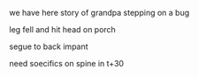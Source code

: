 we have here story of grandpa stepping on a bug

leg fell and hit head on porch

segue to back impant


need soecifics on spine in t+30